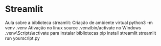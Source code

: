 # Streamlit
Aula sobre a biblioteca streamlit: Criação de ambiente virtual  python3 -m venv .venv  Ativação no linux  source .venv/bin/activate  no Windows  .venv\Scripts\activate   para instalar bibliotecas   pip install streamlit   streamlit run yourscript.py
